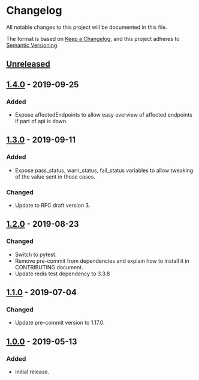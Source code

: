 # Changelog
All notable changes to this project will be documented in this file.

The format is based on [Keep a Changelog](https://keepachangelog.com/en/1.0.0/),
and this project adheres to [Semantic Versioning](https://semver.org/spec/v2.0.0.html).

## [Unreleased]

## [1.4.0] - 2019-09-25
### Added
- Expose affectedEndpoints to allow easy overview of affected endpoints if part of api is down. 

## [1.3.0] - 2019-09-11
### Added
- Expose pass_status, warn_status, fail_status variables to allow tweaking of the value sent in those cases.

### Changed
- Update to RFC draft version 3.

## [1.2.0] - 2019-08-23
### Changed
- Switch to pytest.
- Remove pre-commit from dependencies and explain how to install it in CONTRIBUTING document.
- Update redis test dependency to 3.3.8

## [1.1.0] - 2019-07-04
### Changed
- Update pre-commit version to 1.17.0.

## [1.0.0] - 2019-05-13
### Added
- Initial release.

[Unreleased]: https://github.tools.digital.engie.com/gempy/healthpy/compare/v1.4.0...HEAD
[1.4.0]: https://github.tools.digital.engie.com/gempy/healthpy/compare/v1.3.0...v1.4.0
[1.3.0]: https://github.tools.digital.engie.com/gempy/healthpy/compare/v1.2.0...v1.3.0
[1.2.0]: https://github.tools.digital.engie.com/gempy/healthpy/compare/v1.1.0...v1.2.0
[1.1.0]: https://github.tools.digital.engie.com/gempy/healthpy/compare/v1.0.0...v1.1.0
[1.0.0]: https://github.tools.digital.engie.com/gempy/healthpy/releases/tag/v1.0.0
